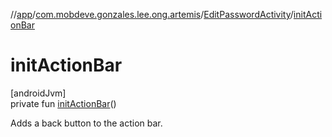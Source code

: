 //[app](../../../index.md)/[com.mobdeve.gonzales.lee.ong.artemis](../index.md)/[EditPasswordActivity](index.md)/[initActionBar](init-action-bar.md)

# initActionBar

[androidJvm]\
private fun [initActionBar](init-action-bar.md)()

Adds a back button to the action bar.
